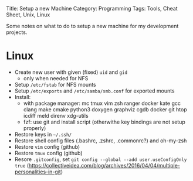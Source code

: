 Title: Setup a new Machine
Category: Programming
Tags: Tools, Cheat Sheet, Unix, Linux

Some notes on what to do to setup a new machine for my development projects.

# Linux

- Create new user with given (fixed) `uid` and `gid`
    - only when needed for NFS
- Setup `/etc/fstab` for NFS mounts
- Setup `/etc/exports` and `/etc/samba/smb.conf` for exported mounts
- Install:
    - with package manager: mc tmux vim zsh ranger docker kate gcc clang make cmake python3 doxygen graphviz cgdb docker git htop icdiff meld direnv xdg-utils
    - fzf: use git and install script (otherwithe key bindings are not setup properly)
- Restore keys in `~/.ssh/`
- Restore shell config files (.bashrc, .zshrc, .commonrc?) and oh-my-zsh
- Restore `vim` config (github)
- Restore `tmux` config (github)
- Resore `.gitconfig`, set `git config --global --add user.useConfigOnly true` (https://collectiveidea.com/blog/archives/2016/04/04/multiple-personalities-in-git)

